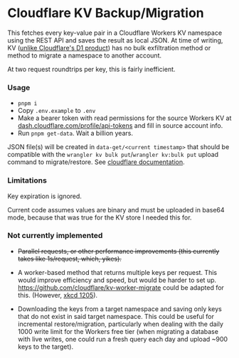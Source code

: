 # Cloudflare KV Backup/Migration

This fetches every key-value pair in a Cloudflare Workers KV namespace using the REST API and saves the result as local JSON. At time of writing, KV ([unlike Cloudflare's D1 product](https://developers.cloudflare.com/d1/build-with-d1/import-export-data/#export-an-existing-d1-database)) has no bulk exfiltration method or method to migrate a namespace to another account.

At two request roundtrips per key, this is fairly inefficient.

### Usage

- `pnpm i`
- Copy `.env.example` to `.env`
- Make a bearer token with read permissions for the source Workers KV at [dash.cloudflare.com/profile/api-tokens](https://dash.cloudflare.com/profile/api-tokens) and fill in source account info.
- Run `pnpm get-data`. Wait a billion years.

JSON file(s) will be created in `data-get/<current timestamp>` that should be compatible with the `wrangler kv bulk put`/`wrangler kv:bulk put` upload command to migrate/restore. See [cloudflare documentation](https://developers.cloudflare.com/workers/wrangler/commands/#kv-bulk-put).

### Limitations

Key expiration is ignored.

Current code assumes values are binary and must be uploaded in base64 mode, because that was true for the KV store I needed this for.

### Not currently implemented

- ~~Parallel requests, or other performance improvements (this currently takes like 1s/request, which, yikes).~~

- A worker-based method that returns multiple keys per request. This would improve efficiency and speed, but would be harder to set up. https://github.com/cloudflare/kv-worker-migrate could be adapted for this. (However, [xkcd 1205](https://xkcd.com/1205/)).

- Downloading the keys from a target namespace and saving only keys that do not exist in said target namespace. This could be useful for incremental restore/migration, particularly when dealing with the daily 1000 write limit for the Workers free tier (when migrating a database with live writes, one could run a fresh query each day and upload ~900 keys to the target).

